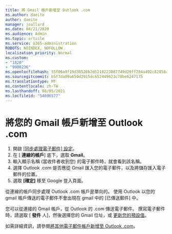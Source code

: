 ```yaml
---
title: 將 Gmail 帳戶新增至 Outlook .com
ms.author: daeite
author: daeite
manager: joallard
ms.date: 04/21/2020
ms.audience: Admin
ms.topic: article
ms.service: o365-administration
ROBOTS: NOINDEX, NOFOLLOW
localization_priority: Normal
ms.custom:
- "1820"
- "9000236"
ms.openlocfilehash: 55f06a9f19d30526b2d5218223087749d29ff784a492c82858aaeacbd6166391
ms.sourcegitcommit: b5f7da89a650d2915dc652449623c78be6247175
ms.translationtype: MT
ms.contentlocale: zh-TW
ms.lasthandoff: 08/05/2021
ms.locfileid: "54096577"
---
```

# <a name="add-your-gmail-account-to-outlookcom"></a>將您的 Gmail 帳戶新增至 Outlook .com

1. 開啟 [ [同步處理電子郵件] 設定](https://go.microsoft.com/fwlink/?linkid=875264)。
2. 在 [ **連線的帳戶**] 底下，選取 **Gmail**。
3. 輸入顯示名稱 (當收件者收到您) 的電子郵件時，就會看到該名稱。
4. 選擇 Outlook .com 是否應從 Gmail 匯入您的電子郵件，以及將儲存匯入電子郵件的位置。
5. 選取 **[確定]** 移至 Google 登入頁面。

從連線的帳戶同步處理 Outlook .com 帳戶是單向的。 使用 Outlook 以您的 gmail 帳戶傳送的電子郵件不會出現在 gmail 中的 [已傳送郵件] 中。

您可以從連接的 Gmail 帳戶，從 Outlook 的 .com 傳送電子郵件。 撰寫電子郵件時，請選取 [ **發件** 人]，然後選擇您的 Gmail 位址，或 [更新您的預設值](https://go.microsoft.com/fwlink/?linkid=875264)。

如需詳細資訊，請參閱[將其他電子郵件帳戶新增至 Outlook .com](https://support.office.com/article/c5224df4-5885-4e79-91ba-523aa743f0ba?wt.mc_id=Office_Outlook_com_Alchemy)。
